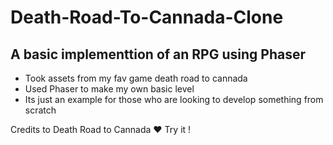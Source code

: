 # Death-Road-To-Cannada-Clone
## A basic implementtion of an RPG using Phaser



- Took assets from my fav game death road to cannada
- Used Phaser to make my own basic level
- Its just an example for those who are looking to develop something from scratch

Credits to Death Road to Cannada ❤ 
Try it !


